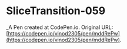 # SliceTransition-059
 _A Pen created at CodePen.io. Original URL: [https://codepen.io/vinod2305/pen/mddRePw](https://codepen.io/vinod2305/pen/mddRePw).

 